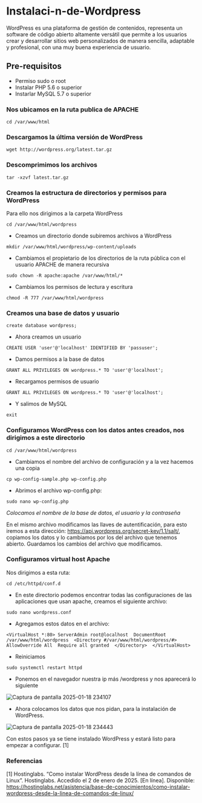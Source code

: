 # Instalaci-n-de-Wordpress

WordPress es una plataforma de gestión de contenidos, representa un software de código abierto altamente versátil que permite a los usuarios crear y desarrollar sitios web personalizados de manera sencilla, adaptable y profesional, con una muy buena experiencia de usuario.

## Pre-requisitos

- Permiso sudo o root
- Instalar PHP 5.6 o superior
- Instarlar MySQL 5.7 o superior

### Nos ubicamos en la ruta publica de APACHE

`cd /var/www/html`

### Descargamos la última versión de WordPress

`wget http://wordpress.org/latest.tar.gz`

### Descomprimimos los archivos

`tar -xzvf latest.tar.gz`

### Creamos la estructura de directorios y permisos para WordPress
Para ello nos dirigimos a la carpeta WordPress

`cd /var/www/html/wordpress`

- Creamos un directorio donde subiremos archivos a WordPress

`mkdir /var/www/html/wordpress/wp-content/uploads`

- Cambiamos el propietario de los directorios de la ruta pública con el usuario APACHE de manera recursiva

`sudo chown -R apache:apache /var/www/html/*`

- Cambiamos los permisos de lectura y escritura

`chmod -R 777 /var/www/html/wordpress`

### Creamos una base de datos y usuario

`create database wordpress;`

- Ahora creamos un usuario

`CREATE USER 'user'@'localhost' IDENTIFIED BY 'passuser';`

- Damos permisos a la base de datos

`GRANT ALL PRIVILEGES ON wordpress.* TO 'user'@'localhost';`

- Recargamos permisos de usuario

`GRANT ALL PRIVILEGES ON wordpress.* TO 'user'@'localhost';`

- Y salimos de MySQL

`exit`

### Configuramos WordPress con los datos antes creados, nos dirigimos a este directorio

`cd /var/www/html/wordpress`

- Cambiamos el nombre del archivo de configuración y a la vez hacemos una copia

`cp wp-config-sample.php wp-config.php`

- Abrimos el archivo wp-config.php:

`sudo nano wp-config.php`

_Colocamos el nombre de la base de datos, el usuario y la contraseña_


En el mismo archivo modificamos las llaves de autentificación, para esto iremos a esta dirección:
https://api.wordpress.org/secret-key/1.1/salt/, copiamos los datos y lo cambiamos por los del archivo que tenemos abierto. Guardamos los cambios del archivo que modificamos.

### Configuramos virtual host Apache
Nos dirigimos a esta ruta:

`cd /etc/httpd/conf.d`

- En este directorio podemos encontrar todas las configuraciones de las aplicaciones que usan apache, creamos el siguiente archivo:

`sudo nano wordpress.conf`
- Agregamos estos datos en el archivo:

`<VirtualHost *:80>
ServerAdmin root@localhost 
DocumentRoot /var/www/html/wordpress 
<Directory #/var/www/html/wordpress/#> 
AllowOverride All 
Require all granted 
</Directory> 
</VirtualHost>`

- Reiniciamos

`sudo systemctl restart httpd`

- Ponemos en el navegador nuestra ip más /wordpress y nos aparecerá lo siguiente

![Captura de pantalla 2025-01-18 234107](https://github.com/user-attachments/assets/7335f3d6-322d-4d69-a0c4-43cf20683b4b)


- Ahora colocamos los datos que nos pidan, para la instalación de WordPress.

![Captura de pantalla 2025-01-18 234443](https://github.com/user-attachments/assets/6bceeeb1-8ef6-4514-9bc0-5036530afcd2)

Con estos pasos ya se tiene instalado WordPress y estará listo para empezar a configurar. [1]

### Referencias

[1]
Hostinglabs. “Como instalar WordPress desde la línea de comandos de Linux”. Hostinglabs. Accedido el 2 de enero de 2025. [En línea]. Disponible: https://hostinglabs.net/asistencia/base-de-conocimientos/como-instalar-wordpress-desde-la-linea-de-comandos-de-linux/
